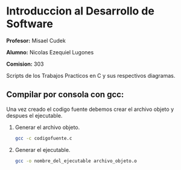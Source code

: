 # Introduccion al Desarrollo de Software

**Profesor:** Misael Cudek

**Alumno:** Nicolas Ezequiel Lugones

**Comision:** 303

Scripts de los Trabajos Practicos en C y sus respectivos diagramas.

## Compilar por consola con gcc:

Una vez creado el codigo fuente debemos crear el archivo objeto y despues el ejecutable.

1. Generar el archivo objeto.
   
   ```bash
   gcc -c codigofuente.c
   ```
2. Generar el ejecutable.
   
   ```bash
   gcc -o nombre_del_ejecutable archivo_objeto.o
   ```
